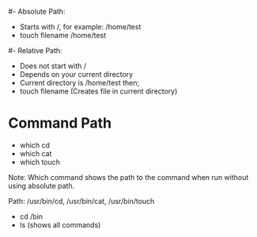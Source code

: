 #- Absolute Path: 

- Starts with /, for example: /home/test
- touch filename /home/test

#- Relative Path:

- Does not start with /
- Depends on your current directory
- Current directory is /home/test then;
- touch filename (Creates file in current directory)


# Command Path

 - which cd
 - which cat
 - which touch

Note: Which command shows the path to the command 
when run without using absolute path.

Path: /usr/bin/cd, /usr/bin/cat, /usr/bin/touch

- cd /bin
- ls (shows all commands)
 